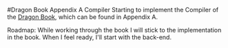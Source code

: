 #Dragon Book Appendix A Compiler
Starting to implement the Compiler of the [Dragon Book](http://en.wikipedia.org/wiki/Compilers:_Principles,_Techniques,_and_Tools), which can be found in Appendix A.

Roadmap: While working through the book I will stick to the implementation in the book. When I feel ready, I'll start with the back-end.